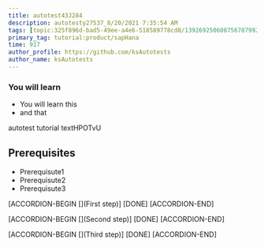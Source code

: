 ```yaml
---
title: autotest43J284
description: autotesty27537_8/20/2021 7:35:54 AM
tags: [topic:325f896d-bad5-49ee-a4e6-518589778cd8/139269250608756787992873,products:tech/73554900100700000996,tutorial:experience/advanced]
primary_tag: tutorial:product/sapHana
time: 917
author_profile: https://github.com/ksAutotests
author_name: ksAutotests
---
```

### You will learn
- You will learn this
- and that

autotest tutorial textHPOTvU

## Prerequisites
- Prerequisute1
- Prerequisute2
- Prerequisute3

[ACCORDION-BEGIN [](First step)]
[DONE]
[ACCORDION-END]

[ACCORDION-BEGIN [](Second step)]
[DONE]
[ACCORDION-END]

[ACCORDION-BEGIN [](Third step)]
[DONE]
[ACCORDION-END]

